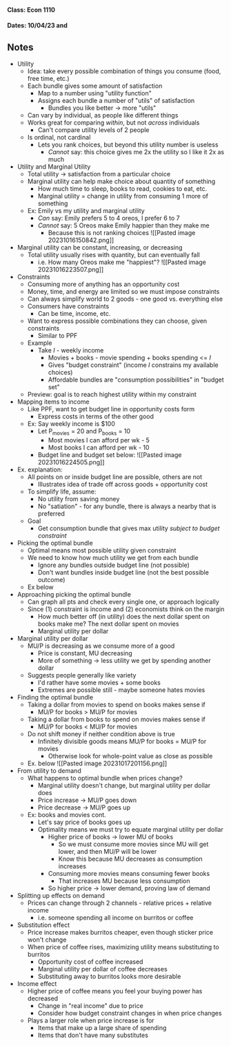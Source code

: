 #### Class: Econ 1110
#### Dates: 10/04/23 and

## Notes

- Utility 
	- Idea: take every possible combination of things you consume (food, free time, etc.)
	- Each bundle gives some amount of satisfaction
		- Map to a number using "utility function"
		- Assigns each bundle a number of "utils" of satisfaction
			- Bundles you like better -> more "utils"
	- Can vary by individual, as people like different things
	- Works great for comparing *within*, but not *across* individuals
		- Can't compare utility levels of 2 people
	- Is ordinal, not cardinal
		- Lets you rank choices, but beyond this utility number is useless
			- *Cannot* say: this choice gives me 2x the utility so I like it 2x as much
- Utility and Marginal Utility
	- Total utility -> satisfaction from a particular choice
	- Marginal utility can help make choice about quantity of something
		- How much time to sleep, books to read, cookies to eat, etc.
		- Marginal utility = change in utility from consuming 1 more of something
	- Ex: Emily vs my utility and marginal utility
		- *Can* say: Emily prefers 5 to 4 oreos, I prefer 6 to 7
		- *Cannot* say: 5 Oreos make Emily happier than they make me 
			- Because this is not ranking choices
![[Pasted image 20231016150842.png]]
- Marginal utility can be constant, increasing, or decreasing
	- Total utility usually rises with quantity, but can eventually fall
		- i.e. How many Oreos make me "happiest"?
![[Pasted image 20231016223507.png]]
- Constraints
	- Consuming more of anything has an opportunity cost
	- Money, time, and energy are limited so we must impose constraints
	- Can always simplify world to 2 goods - one good vs. everything else
	- Consumers have constraints
		- Can be time, income, etc. 
	- Want to express possible combinations they can choose, given constraints
		- Similar to PPF
	- Example
		- Take *I* - weekly income
			- Movies + books - movie spending + books spending <= *I*
			- Gives "budget constraint" (income *I* constrains my available choices)
			- Affordable bundles are "consumption possibilities" in "budget set"
	- Preview: goal is to reach highest utility within my constraint
- Mapping items to income
	- Like PPF, want to get budget line in opportunity costs form
		- Express costs in terms of the other good
	- Ex: Say weekly income is $100
		- Let P<sub>movies</sub> = 20 and P<sub>books</sub> = 10
			- Most movies I can afford per wk - 5
			- Most books I can afford per wk - 10
		- Budget line and budget set below:
![[Pasted image 20231016224505.png]]
- Ex. explanation: 
	- All points on or inside budget line are possible, others are not
		- Illustrates idea of trade off across goods + opportunity cost
	- To simplify life, assume:
		- No utility from saving money
		- No "satiation" - for any bundle, there is always a nearby that is preferred
	- Goal
		- Get consumption bundle that gives max utility *subject to budget constraint*
- Picking the optimal bundle
	- Optimal means most possible utility given constraint
	- We need to know how much utility we get from each bundle
		- Ignore any bundles outside budget line (not possible)
		- Don't want bundles inside budget line (not the best possible outcome)
	- Ex below
- Approaching picking the optimal bundle
	- Can graph all pts and check every single one, or approach logically
	- Since (1) constraint is income and (2) economists think on the margin
		- How much better off (in utility) does the next dollar spent on books make me? The next dollar spent on movies
		- Marginal utility per dollar
- Marginal utility per dollar
	- MU/P is decreasing as we consume more of a good
		- Price is constant, MU decreasing
		- More of something -> less utility we get by spending another dollar
	- Suggests people generally like variety
		- I'd rather have some movies + some books
		- Extremes are possible still - maybe someone hates movies
- Finding the optimal bundle
	- Taking a dollar from movies to spend on books makes sense if
		- MU/P for books > MU/P for movies
	- Taking a dollar from books to spend on movies makes sense if
		- MU/P for books < MU/P for movies
	- Do not shift money if neither condition above is true
		- Infinitely divisible goods means MU/P for books = MU/P for movies
			- Otherwise look for whole-point value as close as possible
	- Ex. below
![[Pasted image 20231017201156.png]]
- From utility to demand
	- What happens to optimal bundle when prices change?
		- Marginal utility doesn't change, but marginal utility per dollar does
		- Price increase -> MU/P goes down
		- Price decrease -> MU/P goes up
	- Ex: books and movies cont.
		- Let's say price of books goes up
		- Optimality means we must try to equate marginal utility per dollar
			- Higher price of books -> lower MU of books
				- So we must consume more movies since MU will get lower, and then MU/P will be lower
				- Know this because MU decreases as consumption increases
			- Consuming more movies means consuming fewer books
				- That increases MU because less consumption
			- So higher price -> lower demand, proving law of demand
- Splitting up effects on demand
	- Prices can change through 2 channels - relative prices + relative income
		- i.e. someone spending all income on burritos or coffee
- Substitution effect
	- Price increase makes burritos cheaper, even though sticker price won't change
	- When price of coffee rises, maximizing utility means substituting to burritos
		- Opportunity cost of coffee increased
		- Marginal utility per dollar of coffee decreases
		- Substituting away to burritos looks more desirable
- Income effect
	- Higher price of coffee means you feel your buying power has decreased
		- Change in "real income" due to price
		- Consider how budget constraint changes in when price changes
	- Plays a larger role when price increase is for
		- Items that make up a large share of spending
		- Items that don't have many substitutes